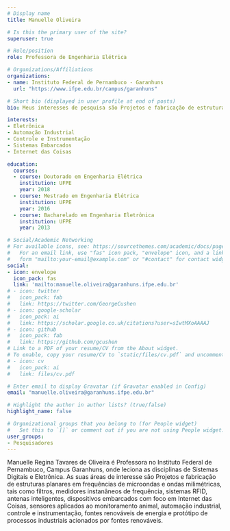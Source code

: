 ```yaml
---
# Display name
title: Manuelle Oliveira

# Is this the primary user of the site?
superuser: true

# Role/position
role: Professora de Engenharia Elétrica

# Organizations/Affiliations
organizations:
- name: Instituto Federal de Pernambuco - Garanhuns
  url: "https://www.ifpe.edu.br/campus/garanhuns"

# Short bio (displayed in user profile at end of posts)
bio: Meus interesses de pesquisa são Projetos e fabricação de estruturas planares em frequências de microondas e ondas milimétricas, tais como filtros, medidores instanâneos de frequência, sistemas RFID, antenas inteligentes, dispositivos embarcados com foco em Internet das Coisas, sensores aplicados ao monitoramento animal, automação industrial, controle e instrumentação, fontes renováveis de energia e protótipo de processos industriais acionados por fontes renováveis.

interests:
- Eletrônica
- Automação Industrial
- Controle e Instrumentação
- Sistemas Embarcados
- Internet das Coisas

education:
  courses:
  - course: Doutorado em Engenharia Elétrica
    institution: UFPE
    year: 2018
  - course: Mestrado em Engenharia Elétrica
    institution: UFPE
    year: 2016
  - course: Bacharelado em Engenharia Eletrônica
    institution: UFPE
    year: 2013

# Social/Academic Networking
# For available icons, see: https://sourcethemes.com/academic/docs/page-builder/#icons
#   For an email link, use "fas" icon pack, "envelope" icon, and a link in the
#   form "mailto:your-email@example.com" or "#contact" for contact widget.
social:
- icon: envelope
  icon_pack: fas
  link: 'mailto:manuelle.oliveira@garanhuns.ifpe.edu.br'
# - icon: twitter
#   icon_pack: fab
#   link: https://twitter.com/GeorgeCushen
# - icon: google-scholar
#   icon_pack: ai
#   link: https://scholar.google.co.uk/citations?user=sIwtMXoAAAAJ
# - icon: github
#   icon_pack: fab
#   link: https://github.com/gcushen
# Link to a PDF of your resume/CV from the About widget.
# To enable, copy your resume/CV to `static/files/cv.pdf` and uncomment the lines below.
# - icon: cv
#   icon_pack: ai
#   link: files/cv.pdf

# Enter email to display Gravatar (if Gravatar enabled in Config)
email: "manuelle.oliveira@garanhuns.ifpe.edu.br"

# Highlight the author in author lists? (true/false)
highlight_name: false

# Organizational groups that you belong to (for People widget)
#   Set this to `[]` or comment out if you are not using People widget.
user_groups:
- Pesquisadores
---
```


Manuelle Regina Tavares de Oliveira é Professora no Instituto Federal de Pernambuco, Campus Garanhuns, onde leciona as disciplinas de Sistemas Digitais e Eletrônica. As suas áreas de interesse são Projetos e fabricação de estruturas planares em frequências de microondas e ondas milimétricas, tais como filtros, medidores instanâneos de frequência, sistemas RFID, antenas inteligentes, dispositivos embarcados com foco em Internet das Coisas, sensores aplicados ao monitoramento animal, automação industrial, controle e instrumentação, fontes renováveis de energia e protótipo de processos industriais acionados por fontes renováveis.
